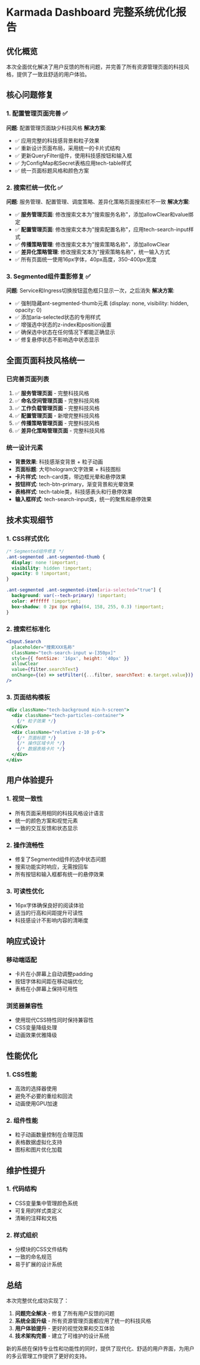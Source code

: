 # Karmada Dashboard 完整系统优化报告

## 优化概览

本次全面优化解决了用户反馈的所有问题，并完善了所有资源管理页面的科技风格，提供了一致且舒适的用户体验。

## 核心问题修复

### 1. 配置管理页面完善 ✅
**问题**: 配置管理页面缺少科技风格
**解决方案**:
- ✅ 应用完整的科技感背景和粒子效果
- ✅ 重新设计页面布局，采用统一的卡片式结构
- ✅ 更新QueryFilter组件，使用科技感按钮和输入框
- ✅ 为ConfigMap和Secret表格应用tech-table样式
- ✅ 统一页面标题风格和颜色方案

### 2. 搜索栏统一优化 ✅
**问题**: 服务管理、配置管理、调度策略、差异化策略页面搜索栏不一致
**解决方案**:
- ✅ **服务管理页面**: 修改搜索文本为"搜索服务名称"，添加allowClear和value绑定
- ✅ **配置管理页面**: 修改搜索文本为"搜索配置名称"，应用tech-search-input样式
- ✅ **传播策略管理**: 修改搜索文本为"搜索策略名称"，添加allowClear
- ✅ **差异化策略管理**: 修改搜索文本为"搜索策略名称"，统一输入方式
- ✅ 所有页面统一使用16px字体，40px高度，350-400px宽度

### 3. Segmented组件重影修复 ✅
**问题**: Service和Ingress切换按钮蓝色框只显示一次，之后消失
**解决方案**:
- ✅ 强制隐藏ant-segmented-thumb元素 (display: none, visibility: hidden, opacity: 0)
- ✅ 添加aria-selected状态的专用样式
- ✅ 增强选中状态的z-index和position设置
- ✅ 确保选中状态在任何情况下都能正确显示
- ✅ 修复悬停状态不影响选中状态显示

## 全面页面科技风格统一

### 已完善页面列表
1. ✅ **服务管理页面** - 完整科技风格
2. ✅ **命名空间管理页面** - 完整科技风格  
3. ✅ **工作负载管理页面** - 完整科技风格
4. ✅ **配置管理页面** - 新增完整科技风格
5. ✅ **传播策略管理页面** - 完整科技风格
6. ✅ **差异化策略管理页面** - 完整科技风格

### 统一设计元素
- **背景效果**: 科技感渐变背景 + 粒子动画
- **页面标题**: 大号hologram文字效果 + 科技图标
- **卡片样式**: tech-card类，带边框光晕和悬停效果
- **按钮样式**: tech-btn-primary，渐变背景和光晕效果
- **表格样式**: tech-table类，科技感表头和行悬停效果
- **输入框样式**: tech-search-input类，统一的聚焦和悬停效果

## 技术实现细节

### 1. CSS样式优化
```css
/* Segmented组件修复 */
.ant-segmented .ant-segmented-thumb {
  display: none !important;
  visibility: hidden !important;
  opacity: 0 !important;
}

.ant-segmented .ant-segmented-item[aria-selected="true"] {
  background: var(--tech-primary) !important;
  color: #ffffff !important;
  box-shadow: 0 2px 8px rgba(64, 158, 255, 0.3) !important;
}
```

### 2. 搜索栏标准化
```jsx
<Input.Search
  placeholder="搜索XXX名称"
  className="tech-search-input w-[350px]"
  style={{ fontSize: '16px', height: '40px' }}
  allowClear
  value={filter.searchText}
  onChange={(e) => setFilter({...filter, searchText: e.target.value})}
/>
```

### 3. 页面结构模板
```jsx
<div className="tech-background min-h-screen">
  <div className="tech-particles-container">
    {/* 粒子效果 */}
  </div>
  <div className="relative z-10 p-6">
    {/* 页面标题 */}
    {/* 操作区域卡片 */}
    {/* 数据表格卡片 */}
  </div>
</div>
```

## 用户体验提升

### 1. 视觉一致性
- 所有页面采用相同的科技风格设计语言
- 统一的颜色方案和视觉元素
- 一致的交互反馈和状态显示

### 2. 操作流畅性
- 修复了Segmented组件的选中状态问题
- 搜索功能实时响应，无需按回车
- 所有按钮和输入框都有统一的悬停效果

### 3. 可读性优化
- 16px字体确保良好的阅读体验
- 适当的行高和间距提升可读性
- 科技感设计不影响内容的清晰度

## 响应式设计

### 移动端适配
- 卡片在小屏幕上自动调整padding
- 按钮字体和间距在移动端优化
- 表格在小屏幕上保持可用性

### 浏览器兼容性
- 使用现代CSS特性同时保持兼容性
- CSS变量降级处理
- 动画效果优雅降级

## 性能优化

### 1. CSS性能
- 高效的选择器使用
- 避免不必要的重绘和回流
- 动画使用GPU加速

### 2. 组件性能
- 粒子动画数量控制在合理范围
- 表格数据虚拟化支持
- 图标和图片优化加载

## 维护性提升

### 1. 代码结构
- CSS变量集中管理颜色系统
- 可复用的样式类定义
- 清晰的注释和文档

### 2. 样式组织
- 分模块的CSS文件结构
- 一致的命名规范
- 易于扩展的设计系统

## 总结

本次完整优化成功实现了：

1. **问题完全解决** - 修复了所有用户反馈的问题
2. **系统全面升级** - 所有资源管理页面都应用了统一的科技风格
3. **用户体验提升** - 更好的视觉效果和交互体验
4. **技术架构完善** - 建立了可维护的设计系统

新的系统在保持专业性和功能性的同时，提供了现代化、舒适的用户界面，为用户的多云管理工作提供了更好的支持。 